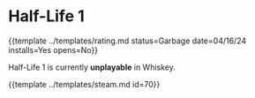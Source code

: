 # Half-Life 1

{{template ../templates/rating.md status=Garbage date=04/16/24 installs=Yes opens=No}}

Half-Life 1 is currently **unplayable** in Whiskey.

{{template ../templates/steam.md id=70}}
